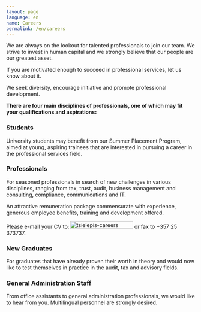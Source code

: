 ```yaml
---
layout: page
language: en
name: Careers
permalink: /en/careers
---
```

<p>We are always on the lookout for talented professionals to join our team. We strive to invest in human capital and we strongly believe that our people are our greatest asset.</p>
<p>If you are motivated enough to succeed in professional services, let us know about it.</p>
<p>We seek diversity, encourage initiative and promote professional development.</p>
<div class="divider"></div>
<p><strong>There are four main disciplines of professionals, one of which may fit your qualifications and aspirations:</strong></p>
<div class="clearfix cols3 noClear careerCols">
<div class="col first">
<h3 class="title">Students</h3>
<p>University students may benefit from our Summer Placement Program, aimed at young, aspiring trainees that are interested in pursuing a career in the professional services field.</p>
</div>
<div class="col">
<h3 class="title">Professionals</h3>
<p>For seasoned professionals in search of new challenges in various disciplines, ranging from tax, trust, audit, business management and consulting, compliance, communications and IT.</p>
</div>
<div class="col last">
<div class="greyBx">
<p>An attractive remuneration package commensurate with experience, generous employee benefits, training and development offered.</p>
<p class="noMargin">Please e-mail your CV to: <img class="alignnone size-full wp-image-2501" style="margin: 0px 0px -6px -2px;" src="https://tsielepis.com.cy/wp-content/uploads/tsielepis-careers.png" alt="tsielepis-careers" width="168" height="20"> or fax to +357 25 373737.</p>
</div>
</div>
<div class="col">
<h3 class="title">New Graduates</h3>
<p>For graduates that have already proven their worth in theory and would now like to test themselves in practice in the audit, tax and advisory fields.</p>
</div>
<div class="col">
<h3 class="title">General Administration Staff</h3>
<p>From office assistants to general administration professionals, we would like to hear from you. Multilingual personnel are strongly desired.</p>
</div>
</div>
<div class="divider" style="text-align: justify;"></div>
